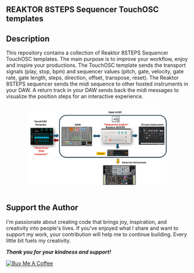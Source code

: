 ## REAKTOR 8STEPS Sequencer TouchOSC templates

## Description
This repository contains a collection of Reaktor 8STEPS Sequencer TouchOSC templates. The main purpose is to improve your workflow, enjoy and inspire your productions.  The TouchOSC template sends the transport signals (play, stop, bpm) and sequencer values (pitch, gate, velocity, gate rate, gate length, steps, direction, offset, transpose, reset). The Reaktor 8STEPS sequencer sends the midi sequence to other hosted instruments in your DAW.  A return track in your DAW sends back the midi messages to visualize the position steps for an interactive experience. 

<br>

<div align="center"> 

<img src="images/img1.jpg" width="75%">

</div>

<br>

## Support the Author
<p> 
I'm passionate about creating code that brings joy, inspiration, and creativity into people's lives. If you've enjoyed what I share and want to support my work, your contribution will help me to continue building. Every little bit fuels my creativity.
</p>

**_Thank you for your kindness and support!_** 

<a href="https://www.buymeacoffee.com/r1c4rd0" target="_blank"><img src="https://www.buymeacoffee.com/assets/img/custom_images/orange_img.png" alt="Buy Me A Coffee" style="height: 41px !important;width: 174px !important;box-shadow: 0px 3px 2px 0px rgba(190, 190, 190, 0.5) !important;-webkit-box-shadow: 0px 3px 2px 0px rgba(190, 190, 190, 0.5) !important;" ></a>

